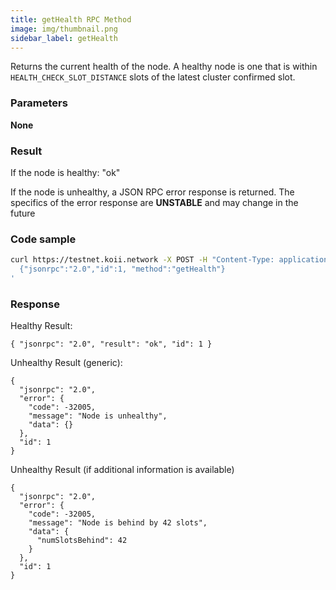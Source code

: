 ```yaml
---
title: getHealth RPC Method
image: img/thumbnail.png
sidebar_label: getHealth
---
```


Returns the current health of the node. A healthy node is one that is within `HEALTH_CHECK_SLOT_DISTANCE` slots of the latest cluster confirmed slot.

### Parameters

**None**

### Result

If the node is healthy: "ok"

If the node is unhealthy, a JSON RPC error response is returned. The specifics of the error response are **UNSTABLE** and may change in the future

### Code sample

```bash
curl https://testnet.koii.network -X POST -H "Content-Type: application/json" -d '
  {"jsonrpc":"2.0","id":1, "method":"getHealth"}
'
```


### Response

Healthy Result:

```
{ "jsonrpc": "2.0", "result": "ok", "id": 1 }
```


Unhealthy Result (generic):

```
{
  "jsonrpc": "2.0",
  "error": {
    "code": -32005,
    "message": "Node is unhealthy",
    "data": {}
  },
  "id": 1
}
```


Unhealthy Result (if additional information is available)

```
{
  "jsonrpc": "2.0",
  "error": {
    "code": -32005,
    "message": "Node is behind by 42 slots",
    "data": {
      "numSlotsBehind": 42
    }
  },
  "id": 1
}
```
